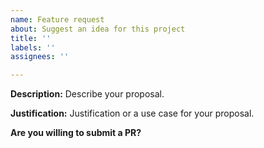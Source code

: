 ```yaml
---
name: Feature request
about: Suggest an idea for this project
title: ''
labels: ''
assignees: ''

---
```


**Description:**
Describe your proposal.

**Justification:**
Justification or a use case for your proposal.

**Are you willing to submit a PR?**
<!--- We accept contributions! -->
